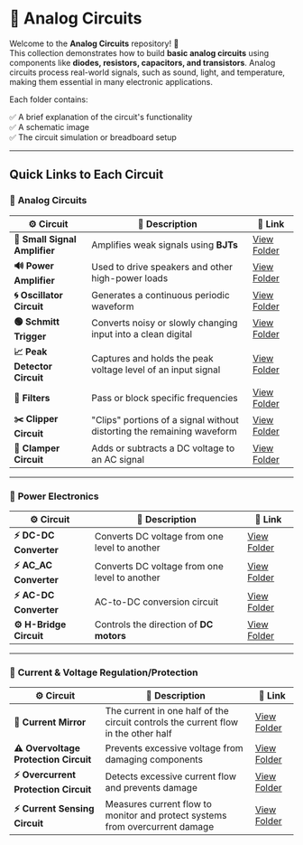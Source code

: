 # 🔌 Analog Circuits

Welcome to the **Analog Circuits** repository! 🎉  
This collection demonstrates how to build **basic analog circuits** using components like **diodes, resistors, capacitors, and transistors**. Analog circuits process real-world signals, such as sound, light, and temperature, making them essential in many electronic applications.

Each folder contains:

✅ A brief explanation of the circuit's functionality  
✅ A schematic image  
✅ The circuit simulation or breadboard setup  

---

## Quick Links to Each Circuit

### 🔹 **Analog Circuits**  

| ⚙️ Circuit                 | 📜 Description                                                                  | 🔗 Link                                              |
|---------------------------|------------------------------------------------------------------------------|-----------------------------------------------------|
| **📢 Small Signal Amplifier** | Amplifies weak signals using **BJTs**                                      | [View Folder](./Analog_Basic/Small_Signal_Amplifier) |
| **🔊 Power Amplifier**       | Used to drive speakers and other high-power loads                          | [View Folder](./Analog_Basic/Power_Amplifier)     |
| **🌀 Oscillator Circuit**    | Generates a continuous periodic waveform                                   | [View Folder](./Analog_Basic/Oscillator)         |
| **🟢 Schmitt Trigger**       | Converts noisy or slowly changing input into a clean digital  | [View Folder](./Analog_Basic/Schmitt_trigger)     |
| **📈 Peak Detector Circuit** | Captures and holds the peak voltage level of an input signal | [View Folder](./Analog_Basic/Peak_Detector)     |
| **🔎 Filters**               |  Pass or block specific frequencies                     | [View Folder](./Analog_Basic/Filters/)            |
| **✂️ Clipper Circuit**       | "Clips" portions of a signal without distorting the remaining waveform   | [View Folder](./Analog_Basic/Clipper_Circuit/)    |
| **🔼 Clamper Circuit**       | Adds or subtracts a DC voltage to an AC signal                              | [View Folder](./Analog_Basic/Clamper_Circuits/)   |


---
### 🔹 **Power Electronics**  
| ⚙️ Circuit                 | 📜 Description                                                                  | 🔗 Link                                              |
|---------------------------|------------------------------------------------------------------------------|-----------------------------------------------------|
| **⚡ DC-DC Converter**       | Converts DC voltage from one level to another                               | [View Folder](./Power_Electronics/DCDC_Converter/)     |
| **⚡ AC_AC Converter**       | Converts DC voltage from one level to another                               | [View Folder](./Power_Electronics/ACAC_Converter/)     |
| **⚡ AC-DC Converter**       | AC-to-DC conversion circuit                                                 | [View Folder](./Power_Electronics/Rectifier/)          |
| **⚙️ H-Bridge Circuit** | Controls the direction of **DC motors** | [View Folder](./Power_Electronics/H_Bridge) |



---
### 🔹 **Current & Voltage Regulation/Protection**  

| ⚙️ Circuit                     | 📜 Description                                                                  | 🔗 Link                                              |
|-------------------------------|---------------------------------------------------------------------------------|-----------------------------------------------------|
| **🔄 Current Mirror**        | The current in one half of the circuit controls the current flow in the other half | [View Folder](./Circuit_Protection/Current_mirror/)      |
| **⚠️ Overvoltage Protection Circuit** | Prevents excessive voltage from damaging components  | [View Folder](./Circuit_Protection/Overvoltage) |
| **⚡ Overcurrent Protection Circuit** | Detects excessive current flow and prevents damage  | [View Folder](./Circuit_Protection/Overcurrent) |
| **⚡ Current Sensing Circuit** | Measures current flow to monitor and protect systems from overcurrent damage | [View Folder](./Circuit_Protection/Current_Sensing)             |
